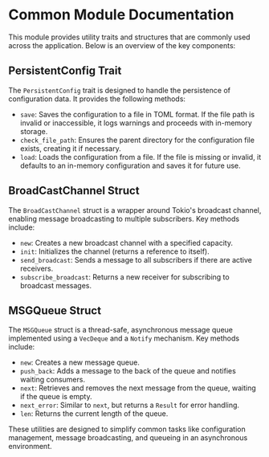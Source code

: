 # Common Module Documentation

This module provides utility traits and structures that are commonly used across the application. Below is an overview of the key components:

## PersistentConfig Trait

The `PersistentConfig` trait is designed to handle the persistence of configuration data. It provides the following methods:

- `save`: Saves the configuration to a file in TOML format. If the file path is invalid or inaccessible, it logs warnings and proceeds with in-memory storage.
- `check_file_path`: Ensures the parent directory for the configuration file exists, creating it if necessary.
- `load`: Loads the configuration from a file. If the file is missing or invalid, it defaults to an in-memory configuration and saves it for future use.

## BroadCastChannel Struct

The `BroadCastChannel` struct is a wrapper around Tokio's broadcast channel, enabling message broadcasting to multiple subscribers. Key methods include:

- `new`: Creates a new broadcast channel with a specified capacity.
- `init`: Initializes the channel (returns a reference to itself).
- `send_broadcast`: Sends a message to all subscribers if there are active receivers.
- `subscribe_broadcast`: Returns a new receiver for subscribing to broadcast messages.

## MSGQueue Struct

The `MSGQueue` struct is a thread-safe, asynchronous message queue implemented using a `VecDeque` and a `Notify` mechanism. Key methods include:

- `new`: Creates a new message queue.
- `push_back`: Adds a message to the back of the queue and notifies waiting consumers.
- `next`: Retrieves and removes the next message from the queue, waiting if the queue is empty.
- `next_error`: Similar to `next`, but returns a `Result` for error handling.
- `len`: Returns the current length of the queue.

These utilities are designed to simplify common tasks like configuration management, message broadcasting, and queueing in an asynchronous environment.
